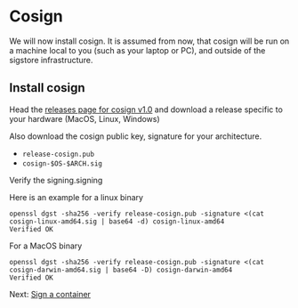 # Cosign

We will now install cosign. It is assumed from now, that cosign will
be run on a machine local to you (such as your laptop or PC), and outside of the sigstore infrastructure.

## Install cosign

Head the [releases page for cosign v1.0](https://github.com/sigstore/cosign/releases/tag/v1.0.0) 
and download a release specific to your hardware (MacOS, Linux, Windows)

Also download the cosign public key, signature for your architecture.

* `release-cosign.pub`
* `cosign-$OS-$ARCH.sig`

Verify the signing.signing

Here is an example for a linux binary

```
openssl dgst -sha256 -verify release-cosign.pub -signature <(cat cosign-linux-amd64.sig | base64 -d) cosign-linux-amd64
Verified OK
```

For a MacOS binary

```
openssl dgst -sha256 -verify release-cosign.pub -signature <(cat cosign-darwin-amd64.sig | base64 -D) cosign-darwin-amd64
Verified OK
```

Next: [Sign a container](10-sign-container.md)